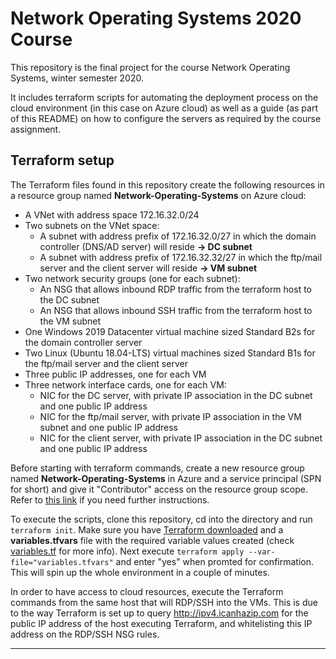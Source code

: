 # Network Operating Systems 2020 Course

This repository is the final project for the course Network Operating Systems, winter semester 2020.

It includes terraform scripts for automating the deployment process on the cloud environment (in this case on Azure cloud) as well as a guide (as part of this README) on how to configure the servers as required by the course assignment.

## Terraform setup

The Terraform files found in this repository create the following resources in a resource group named **Network-Operating-Systems** on Azure cloud:
- A VNet with address space 172.16.32.0/24
- Two subnets on the VNet space:
  - A subnet with address prefix of 172.16.32.0/27 in which the domain controller (DNS/AD server) will reside **-> DC subnet**
  - A subnet with address prefix of 172.16.32.32/27 in which the ftp/mail server and the client server will reside **-> VM subnet**
- Two network security groups (one for each subnet):
  - An NSG that allows inbound RDP traffic from the terraform host to the DC subnet
  - An NSG that allows inbound SSH traffic from the terraform host to the VM subnet
- One Windows 2019 Datacenter virtual machine sized Standard B2s for the domain controller server
- Two Linux (Ubuntu 18.04-LTS) virtual machines sized Standard B1s for the ftp/mail server and the client server
- Three public IP addresses, one for each VM
- Three network interface cards, one for each VM:
  - NIC for the DC server, with private IP association in the DC subnet and one public IP address
  - NIC for the ftp/mail server, with private IP association in the VM subnet and one public IP address
  - NIC for the client server, with private IP association in the DC subnet and one public IP address

Before starting with terraform commands, create a new resource group named **Network-Operating-Systems** in Azure and a service principal (SPN for short) and give it "Contributor" access on the resource group scope. Refer to [this link](https://docs.microsoft.com/en-us/azure/active-directory/develop/howto-create-service-principal-portal) if you need further instructions.

To execute the scripts, clone this repository, cd into the directory and run ``terraform init``. Make sure you have [Terraform downloaded](https://www.terraform.io/downloads.html) and a **variables.tfvars** file with the required variable values created (check [variables.tf](https://github.com/amilovanovikj/Network-Operating-Systems/blob/main/variables.tf) for more info). Next execute ``terraform apply --var-file="variables.tfvars"`` and enter "yes" when promted for confirmation. This will spin up the whole environment in a couple of minutes.

In order to have access to cloud resources, execute the Terraform commands from the same host that will RDP/SSH into the VMs. This is due to the way Terraform is set up to query http://ipv4.icanhazip.com for the public IP address of the host executing Terraform, and whitelisting this IP address on the RDP/SSH NSG rules.

***